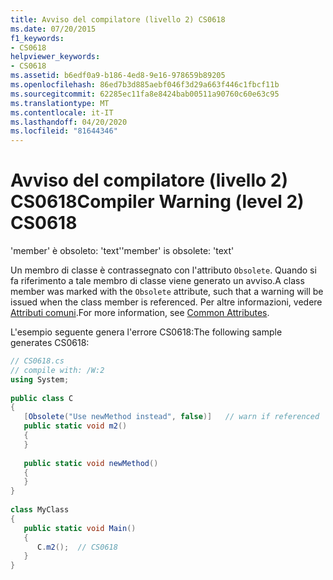 ```yaml
---
title: Avviso del compilatore (livello 2) CS0618
ms.date: 07/20/2015
f1_keywords:
- CS0618
helpviewer_keywords:
- CS0618
ms.assetid: b6edf0a9-b186-4ed8-9e16-978659b89205
ms.openlocfilehash: 86ed7b3d885aebf046f3d29a663f446c1fbcf11b
ms.sourcegitcommit: 62285ec11fa8e8424bab00511a90760c60e63c95
ms.translationtype: MT
ms.contentlocale: it-IT
ms.lasthandoff: 04/20/2020
ms.locfileid: "81644346"
---
```

# <a name="compiler-warning-level-2-cs0618"></a><span data-ttu-id="448e9-102">Avviso del compilatore (livello 2) CS0618</span><span class="sxs-lookup"><span data-stu-id="448e9-102">Compiler Warning (level 2) CS0618</span></span>
<span data-ttu-id="448e9-103">'member' è obsoleto: 'text'</span><span class="sxs-lookup"><span data-stu-id="448e9-103">'member' is obsolete: 'text'</span></span>  
  
 <span data-ttu-id="448e9-104">Un membro di classe è contrassegnato con l'attributo `Obsolete`. Quando si fa riferimento a tale membro di classe viene generato un avviso.</span><span class="sxs-lookup"><span data-stu-id="448e9-104">A class member was marked with the `Obsolete` attribute, such that a warning will be issued when the class member is referenced.</span></span> <span data-ttu-id="448e9-105">Per altre informazioni, vedere [Attributi comuni](../attributes/global.md).</span><span class="sxs-lookup"><span data-stu-id="448e9-105">For more information, see [Common Attributes](../attributes/global.md).</span></span>  
  
 <span data-ttu-id="448e9-106">L'esempio seguente genera l'errore CS0618:</span><span class="sxs-lookup"><span data-stu-id="448e9-106">The following sample generates CS0618:</span></span>  
  
```csharp  
// CS0618.cs  
// compile with: /W:2  
using System;  
  
public class C  
{  
   [Obsolete("Use newMethod instead", false)]   // warn if referenced  
   public static void m2()  
   {  
   }  
  
   public static void newMethod()  
   {  
   }  
}  
  
class MyClass  
{  
   public static void Main()  
   {  
      C.m2();  // CS0618  
   }  
}  
```
